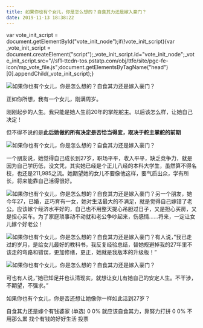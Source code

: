 ```yaml
---
title: 如果你也有个女儿，你是怎么想的？自食其力还是嫁入豪门？
date: 2019-11-13 18:38:22
---
```

var vote_init_script = document.getElementById("vote_init_node");if(!vote_init_script){var _vote_init_script = document.createElement("script");_vote_init_script.id="vote_init_node";_vote_init_script.src="//sf1-ttcdn-tos.pstatp.com/obj/ttfe/site/pgc-fe-icon/mp_vote_file.js";document.getElementsByTagName("head")[0].appendChild(_vote_init_script);}

 ![如果你也有个女儿，你是怎么想的？自食其力还是嫁入豪门？](http://p1.pstatp.com/large/1dba00014b8667ba01dd)

 正如你所想，我有一个女儿，刚满周岁。

 刚刚起步的人生。我只能是她人生前20年的掌舵舵主。以后该怎么样，让她自己决定！

 但不得不说的是**此后她做的所有决定是否恰当得宜，取决于舵主掌舵的前期**

 ![如果你也有个女儿，你是怎么想的？自食其力还是嫁入豪门？](http://p3.pstatp.com/large/1db900042f0798550588)

 一个朋友说，她觉得自己成长到27岁，职场平平，收入平平，缺乏竞争力，就是因为自己学历低，没文凭，其实她已经是个正儿八经的本科大学生，虽然算不得名校，也还是211,985之流。她期望她的女儿不要像他这样，要气质出众，学有所长，将来能靠自己活得很好。

 ![如果你也有个女儿，你是怎么想的？自食其力还是嫁入豪门？](http://p3.pstatp.com/large/1dba00014b88f71de4e2)另一个朋友，她今年27，已婚，正巧育有一女，她对生活最大的不满足，就是觉得自己嫁错了老公。应该嫁个经济水平好的，自己也不用整天提心吊胆过日子，又是担心买房，又是担心买车。为了家庭琐事动不动就和老公争吵起来，伤感情......将来，一定让女儿嫁个好老公！

 ![如果你也有个女儿，你是怎么想的？自食其力还是嫁入豪门？](http://p3.pstatp.com/large/1dbd000125585ee58ac0)有人说，”我已走过的岁月，是给女儿最好的教科书，我反复经验总结，替她规避掉我的27年里不该走的弯路和错误，更加修缮，更正，她就是我版本的升级版！”

 ![如果你也有个女儿，你是怎么想的？自食其力还是嫁入豪门？](http://p1.pstatp.com/large/1dbc00014755dc488aba)

 可也有人说，”她已知足并也认清现实，就想让女儿有她自己的安定人生。不干涉，不期望，不强求。”

 如果你也有个女儿，你是否还想让她像你一样如此活到27岁？

 

自食其力还是嫁个有钱婆家 (单选)
0
0%
就应该自食其力，靠努力打拼
0
0%
不用那么累 找个有钱的好好生活
投票

 
